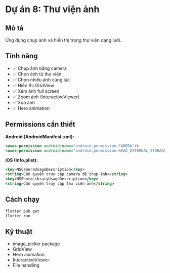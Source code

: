 # Dự án 8: Thư viện ảnh

## Mô tả
Ứng dụng chụp ảnh và hiển thị trong thư viện dạng lưới.

## Tính năng
- ✅ Chụp ảnh bằng camera
- ✅ Chọn ảnh từ thư viện
- ✅ Chọn nhiều ảnh cùng lúc
- ✅ Hiển thị GridView
- ✅ Xem ảnh full screen
- ✅ Zoom ảnh (InteractiveViewer)
- ✅ Xóa ảnh
- ✅ Hero animation

## Permissions cần thiết
**Android (AndroidManifest.xml):**
```xml
<uses-permission android:name="android.permission.CAMERA"/>
<uses-permission android:name="android.permission.READ_EXTERNAL_STORAGE"/>
```

**iOS (Info.plist):**
```xml
<key>NSCameraUsageDescription</key>
<string>Cần quyền truy cập camera để chụp ảnh</string>
<key>NSPhotoLibraryUsageDescription</key>
<string>Cần quyền truy cập thư viện ảnh</string>
```

## Cách chạy
```bash
flutter pub get
flutter run
```

## Kỹ thuật
- image_picker package
- GridView
- Hero animation
- InteractiveViewer
- File handling
